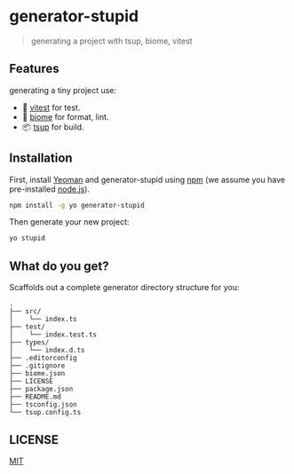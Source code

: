 # generator-stupid

> generating a project with tsup, biome, vitest

## Features

generating a tiny project use:

- 🚀 [vitest](https://vitest.dev/) for test.
- 🦌 [biome](https://biomejs.dev/) for format, lint.
- 📦 [tsup](https://tsup.egoist.dev/) for build.

## Installation

First, install [Yeoman](http://yeoman.io) and generator-stupid using [npm](https://www.npmjs.com/) (we assume you have pre-installed [node.js](https://nodejs.org/)).

```bash
npm install -g yo generator-stupid
```

Then generate your new project:

```bash
yo stupid
```

## What do you get?

Scaffolds out a complete generator directory structure for you:

```text
.
├── src/
│    └── index.ts
├── test/
│    └── index.test.ts
├── types/
│    └── index.d.ts          
├── .editorconfig
├── .gitignore
├── biome.json
├── LICENSE
├── package.json
├── README.md
├── tsconfig.json
└── tsup.config.ts

```

## LICENSE

[MIT](https://github.com/yyz945947732/generator-stupid/blob/master/LICENSE)